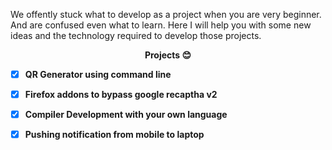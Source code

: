 We offently stuck what to develop as a project when you are very beginner. And are confused even what to learn. Here I will help you with some new ideas and the technology required to develop those projects.
**<p align="center">Projects  :blush: </p>** 

- [X] **QR Generator using command line**

- [X] **Firefox addons to bypass google recaptha v2**

- [X] **Compiler Development with your own language**

- [X] **Pushing notification from mobile to laptop**
